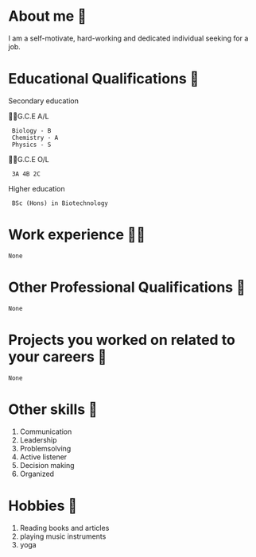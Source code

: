 # About me 👩
 I am a self-motivate, hard-working and dedicated individual seeking for a job.
# Educational Qualifications 📖
  Secondary education
  
   👩‍🎓G.C.E A/L
   
     Biology - B 
     Chemistry - A
     Physics - S
      
   👩‍🎓G.C.E O/L
   
     3A 4B 2C
      
  Higher education

     BSc (Hons) in Biotechnology
# Work experience 👩‍💼

    None

# Other Professional Qualifications 📑

    None
 
# Projects you worked on related to your careers 📔

    None

# Other skills 🌠

   1. Communication
   2. Leadership
   3. Problemsolving
   4. Active listener
   5. Decision making
   6. Organized

# Hobbies 🎿

   1. Reading books and articles
   2. playing music instruments
   3. yoga
    
    
    
    

   

